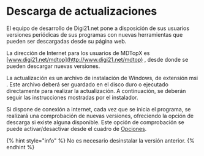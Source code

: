 # Descarga de actualizaciones

El equipo de desarrollo de Digi21.net pone a disposición de sus usuarios versiones periódicas de sus programas con nuevas herramientas que pueden ser descargadas desde su página web.

La dirección de Internet para los usuarios de MDTopX es [www.digi21.net/mdtop](http://www.digi21.net/mdtop) , desde donde se pueden descargar nuevas versiones.

La actualización es un archivo de instalación de Windows, de extensión msi . Este archivo deberá ser guardado en el disco duro o ejecutado directamente para realizar la actualización. A continuación, se deberán seguir las instrucciones mostradas por el instalador.

Si dispone de conexión a internet, cada vez que se inicia el programa, se realizará una comprobación de nuevas versiones, ofreciendo la opción de descarga si existe alguna disponible. Este opción de comprobación se puede activar/desactivar desde el cuadro de [Opciones](../../otras-herramientas/opciones.md).

{% hint style="info" %}
No es necesario desinstalar la versión anterior.
{% endhint %}

